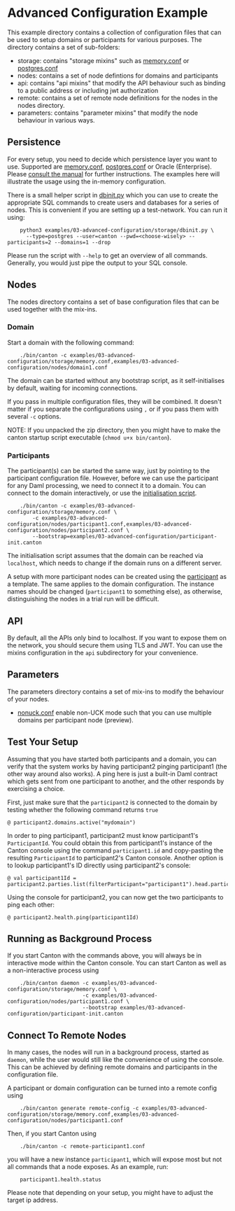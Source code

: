# Advanced Configuration Example

This example directory contains a collection of configuration files that can be used to setup domains or 
participants for various purposes. The directory contains a set of sub-folders:

  - storage: contains "storage mixins" such as [memory.conf](storage/memory.conf) or [postgres.conf](storage/postgres.conf)
  - nodes: contains a set of node defintions for domains and participants
  - api: contains "api mixins" that modify the API behaviour such as binding to a public address or including jwt authorization
  - remote: contains a set of remote node definitions for the nodes in the nodes directory.
  - parameters: contains "parameter mixins" that modify the node behaviour in various ways.
  
## Persistence 

For every setup, you need to decide which persistence layer you want to use. Supported are [memory.conf](storage/memory.conf),
[postgres.conf](storage/postgres.conf) or Oracle (Enterprise). Please [consult the manual](https://docs.daml.com/canton/usermanual/installation.html#persistence-using-postgres)
for further instructions. The examples here will illustrate the usage using the in-memory configuration.

There is a small helper script in [dbinit.py](storage/dbinit.py) which you can use to create the appropriate SQL commands
to create users and databases for a series of nodes. This is convenient if you are setting up a test-network. You can 
run it using:

```
    python3 examples/03-advanced-configuration/storage/dbinit.py \
      --type=postgres --user=canton --pwd=<choose-wisely> --participants=2 --domains=1 --drop
```

Please run the script with ``--help`` to get an overview of all commands. Generally, you would just pipe the output
to your SQL console.

## Nodes

The nodes directory contains a set of base configuration files that can be used together with the mix-ins.

### Domain

Start a domain with the following command:

```
    ./bin/canton -c examples/03-advanced-configuration/storage/memory.conf,examples/03-advanced-configuration/nodes/domain1.conf
```

The domain can be started without any bootstrap script, as it self-initialises by default, waiting for incoming connections.

If you pass in multiple configuration files, they will be combined. It doesn't matter if you separate the 
configurations using `,` or if you pass them with several `-c` options.

NOTE: If you unpacked the zip directory, then you might have to make the canton startup script executable
 (`chmod u+x bin/canton`).

### Participants

The participant(s) can be started the same way, just by pointing to the participant configuration file. 
However, before we can use the participant for any Daml processing, we need to connect it to a domain. You can 
connect to the domain interactively, or use the [initialisation script](participant-init.canton).

```
    ./bin/canton -c examples/03-advanced-configuration/storage/memory.conf \
        -c examples/03-advanced-configuration/nodes/participant1.conf,examples/03-advanced-configuration/nodes/participant2.conf \
        --bootstrap=examples/03-advanced-configuration/participant-init.canton
```

The initialisation script assumes that the domain can be reached via `localhost`, which needs to change if the domain
runs on a different server.

A setup with more participant nodes can be created using the [participant](nodes/participant1.conf) as a template. 
The same applies to the domain configuration. The instance names should be changed (`participant1` to something else), 
as otherwise, distinguishing the nodes in a trial run will be difficult. 

## API 

By default, all the APIs only bind to localhost. If you want to expose them on the network, you should secure them using 
TLS and JWT. You can use the mixins configuration in the ``api`` subdirectory for your convenience.

## Parameters

The parameters directory contains a set of mix-ins to modify the behaviour of your nodes.

- [nonuck.conf](nodes/nonuck.conf) enable non-UCK mode such that you can use multiple domains per participant node (preview). 

## Test Your Setup

Assuming that you have started both participants and a domain, you can verify that the system works by having
participant2 pinging participant1 (the other way around also works). A ping here is just a built-in Daml 
contract which gets sent from one participant to another, and the other responds by exercising a choice.

First, just make sure that the `participant2` is connected to the domain by testing whether the following command 
returns `true`
```
@ participant2.domains.active("mydomain")
```

In order to ping participant1, participant2 must know participant1's `ParticipantId`. You could obtain this from 
participant1's instance of the Canton console using the command `participant1.id` and copy-pasting the resulting 
`ParticipantId` to participant2's Canton console. Another option is to lookup participant1's ID directly using
participant2's console:
```
@ val participant1Id = participant2.parties.list(filterParticipant="participant1").head.participants.head.participant
```
Using the console for participant2, you can now get the two participants to ping each other:
```
@ participant2.health.ping(participant1Id)
```

## Running as Background Process

If you start Canton with the commands above, you will always be in interactive mode within the Canton console. 
You can start Canton as well as a non-interactive process using 
```
    ./bin/canton daemon -c examples/03-advanced-configuration/storage/memory.conf \
                        -c examples/03-advanced-configuration/nodes/participant1.conf \
                        --bootstrap examples/03-advanced-configuration/participant-init.canton
```

## Connect To Remote Nodes

In many cases, the nodes will run in a background process, started as `daemon`, while the user would 
still like the convenience of using the console. This can be achieved by defining remote domains and 
participants in the configuration file. 

A participant or domain configuration can be turned into a remote config using

```
    ./bin/canton generate remote-config -c examples/03-advanced-configuration/storage/memory.conf,examples/03-advanced-configuration/nodes/participant1.conf
```

Then, if you start Canton using
```
    ./bin/canton -c remote-participant1.conf
```
you will have a new instance `participant1`, which will expose most but not all commands
that a node exposes. As an example, run:
```
    participant1.health.status
```

Please note that depending on your setup, you might have to adjust the target ip address.

